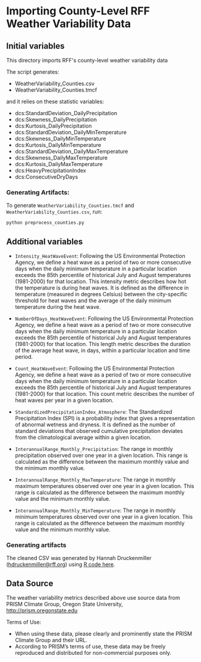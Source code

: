 # Importing County-Level RFF Weather Variability Data

## Initial variables
This directory imports RFF's county-level weather variability data

The script generates:
- WeatherVariability_Counties.csv
- WeatherVariability_Counties.tmcf

and it relies on these statistic variables:
- dcs:StandardDeviation_DailyPrecipitation
- dcs:Skewness_DailyPrecipitation
- dcs:Kurtosis_DailyPrecipitation
- dcs:StandardDeviation_DailyMinTemperature
- dcs:Skewness_DailyMinTemperature
- dcs:Kurtosis_DailyMinTemperature
- dcs:StandardDeviation_DailyMaxTemperature
- dcs:Skewness_DailyMaxTemperature
- dcs:Kurtosis_DailyMaxTemperature
- dcs:HeavyPrecipitationIndex
- dcs:ConsecutiveDryDays

### Generating Artifacts:

To generate `WeatherVariability_Counties.tmcf` and `WeatherVariability_Counties.csv`, run:

```bash
python preprocess_counties.py
```

## Additional variables

- `Intensity_HeatWaveEvent`: Following the US Environmental Protection Agency,
we define a heat wave as a period of two or more consecutive days when the
daily minimum temperature in a particular location exceeds the 85th percentile
of historical July and August temperatures (1981-2000) for that location. This
intensity metric describes how hot the temperature is during heat waves. It is
defined as the difference in temperature (measured in degrees Celsius) between
the city-specific threshold for heat waves and the average of the daily minimum
temperature during the heat wave.

- `NumberOfDays_HeatWaveEvent`: Following the US Environmental Protection
Agency, we define a heat wave as a period of two or more consecutive days when
the daily minimum temperature in a particular location exceeds the 85th
percentile of historical July and August temperatures (1981-2000) for that
location. This length metric describes the duration of the average heat wave,
in days, within a particular location and time period. 

- `Count_HeatWaveEvent`: Following the US Environmental Protection Agency, we
define a heat wave as a period of two or more consecutive days when the daily
minimum temperature in a particular location exceeds the 85th percentile of
historical July and August temperatures (1981-2000) for that location. This
count metric describes the number of heat waves per year in a given location.

- `StandardizedPrecipitationIndex_Atmosphere`: The Standardized Precipitation
Index (SPI) is a probability index that gives a representation of abnormal
wetness and dryness. It is defined as the number of standard deviations that
observed cumulative precipitation deviates from the climatological average
within a given location.

- `InterannualRange_Monthly_Precipitation`: The range in monthly precipitation
observed over one year in a given location. This range is calculated as the
difference between the maximum monthly value and the minimum monthly value.

- `InterannualRange_Monthly_MaxTemperature`: The range in monthly maximum
temperatures observed over one year in a given location. This range is
calculated as the difference between the maximum monthly value and the minimum
monthly value.

- `InterannualRange_Monthly_MinTemperature`: The range in monthly minimum
temperatures observed over one year in a given location. This range is
calculated as the difference between the maximum monthly value and the minimum
monthly value.

### Generating artifacts

The cleaned CSV was generated by Hannah Druckenmiller (hdruckenmiller@rff.org)
using [R code here](R/).

## Data Source

The weather variability metrics described above use source data from PRISM
Climate Group, Oregon State University, http://prism.oregonstate.edu

Terms of Use:
* When using these data, please clearly and prominently state the PRISM Climate
  Group and their URL.
* According to PRISM’s terms of use, these data may be freely reproduced and
  distributed for non-commercial purposes only.
